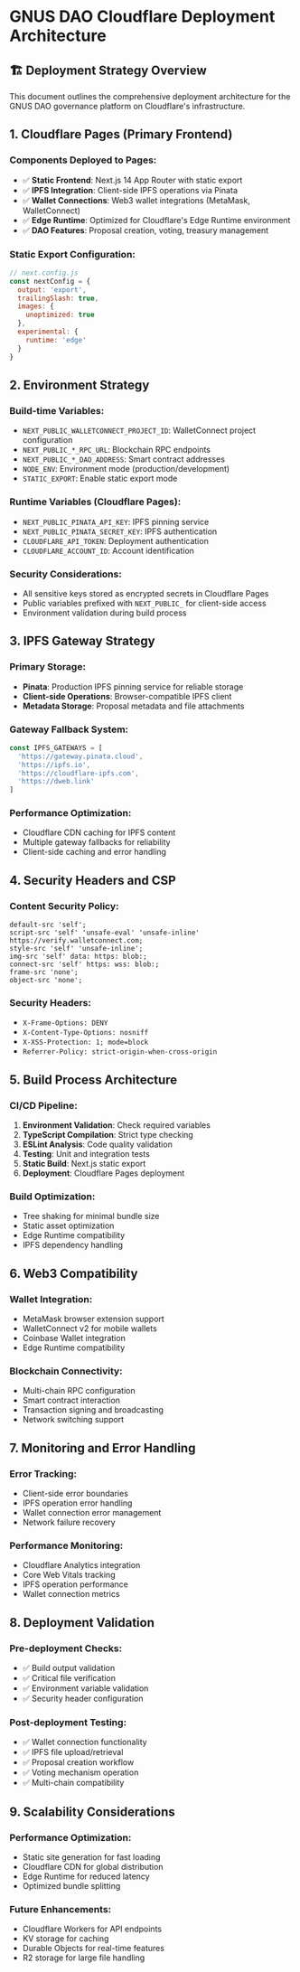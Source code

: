 # GNUS DAO Cloudflare Deployment Architecture

## 🏗️ **Deployment Strategy Overview**

This document outlines the comprehensive deployment architecture for the GNUS DAO governance platform on Cloudflare's infrastructure.

## **1. Cloudflare Pages (Primary Frontend)**

### **Components Deployed to Pages:**
- ✅ **Static Frontend**: Next.js 14 App Router with static export
- ✅ **IPFS Integration**: Client-side IPFS operations via Pinata
- ✅ **Wallet Connections**: Web3 wallet integrations (MetaMask, WalletConnect)
- ✅ **Edge Runtime**: Optimized for Cloudflare's Edge Runtime environment
- ✅ **DAO Features**: Proposal creation, voting, treasury management

### **Static Export Configuration:**
```javascript
// next.config.js
const nextConfig = {
  output: 'export',
  trailingSlash: true,
  images: {
    unoptimized: true
  },
  experimental: {
    runtime: 'edge'
  }
}
```

## **2. Environment Strategy**

### **Build-time Variables:**
- `NEXT_PUBLIC_WALLETCONNECT_PROJECT_ID`: WalletConnect project configuration
- `NEXT_PUBLIC_*_RPC_URL`: Blockchain RPC endpoints
- `NEXT_PUBLIC_*_DAO_ADDRESS`: Smart contract addresses
- `NODE_ENV`: Environment mode (production/development)
- `STATIC_EXPORT`: Enable static export mode

### **Runtime Variables (Cloudflare Pages):**
- `NEXT_PUBLIC_PINATA_API_KEY`: IPFS pinning service
- `NEXT_PUBLIC_PINATA_SECRET_KEY`: IPFS authentication
- `CLOUDFLARE_API_TOKEN`: Deployment authentication
- `CLOUDFLARE_ACCOUNT_ID`: Account identification

### **Security Considerations:**
- All sensitive keys stored as encrypted secrets in Cloudflare Pages
- Public variables prefixed with `NEXT_PUBLIC_` for client-side access
- Environment validation during build process

## **3. IPFS Gateway Strategy**

### **Primary Storage:**
- **Pinata**: Production IPFS pinning service for reliable storage
- **Client-side Operations**: Browser-compatible IPFS client
- **Metadata Storage**: Proposal metadata and file attachments

### **Gateway Fallback System:**
```javascript
const IPFS_GATEWAYS = [
  'https://gateway.pinata.cloud',
  'https://ipfs.io',
  'https://cloudflare-ipfs.com',
  'https://dweb.link'
]
```

### **Performance Optimization:**
- Cloudflare CDN caching for IPFS content
- Multiple gateway fallbacks for reliability
- Client-side caching and error handling

## **4. Security Headers and CSP**

### **Content Security Policy:**
```
default-src 'self';
script-src 'self' 'unsafe-eval' 'unsafe-inline' https://verify.walletconnect.com;
style-src 'self' 'unsafe-inline';
img-src 'self' data: https: blob:;
connect-src 'self' https: wss: blob:;
frame-src 'none';
object-src 'none';
```

### **Security Headers:**
- `X-Frame-Options: DENY`
- `X-Content-Type-Options: nosniff`
- `X-XSS-Protection: 1; mode=block`
- `Referrer-Policy: strict-origin-when-cross-origin`

## **5. Build Process Architecture**

### **CI/CD Pipeline:**
1. **Environment Validation**: Check required variables
2. **TypeScript Compilation**: Strict type checking
3. **ESLint Analysis**: Code quality validation
4. **Testing**: Unit and integration tests
5. **Static Build**: Next.js static export
6. **Deployment**: Cloudflare Pages deployment

### **Build Optimization:**
- Tree shaking for minimal bundle size
- Static asset optimization
- Edge Runtime compatibility
- IPFS dependency handling

## **6. Web3 Compatibility**

### **Wallet Integration:**
- MetaMask browser extension support
- WalletConnect v2 for mobile wallets
- Coinbase Wallet integration
- Edge Runtime compatibility

### **Blockchain Connectivity:**
- Multi-chain RPC configuration
- Smart contract interaction
- Transaction signing and broadcasting
- Network switching support

## **7. Monitoring and Error Handling**

### **Error Tracking:**
- Client-side error boundaries
- IPFS operation error handling
- Wallet connection error management
- Network failure recovery

### **Performance Monitoring:**
- Cloudflare Analytics integration
- Core Web Vitals tracking
- IPFS operation performance
- Wallet connection metrics

## **8. Deployment Validation**

### **Pre-deployment Checks:**
- ✅ Build output validation
- ✅ Critical file verification
- ✅ Environment variable validation
- ✅ Security header configuration

### **Post-deployment Testing:**
- ✅ Wallet connection functionality
- ✅ IPFS file upload/retrieval
- ✅ Proposal creation workflow
- ✅ Voting mechanism operation
- ✅ Multi-chain compatibility

## **9. Scalability Considerations**

### **Performance Optimization:**
- Static site generation for fast loading
- Cloudflare CDN for global distribution
- Edge Runtime for reduced latency
- Optimized bundle splitting

### **Future Enhancements:**
- Cloudflare Workers for API endpoints
- KV storage for caching
- Durable Objects for real-time features
- R2 storage for large file handling
